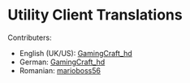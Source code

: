 # Utility Client Translations

Contributers:
- English (UK/US): [GamingCraft_hd](https://github.com/gamingcrafthd)
- German: [GamingCraft_hd](https://github.com/gamingcrafthd)
- Romanian: [marioboss56](https://github.com/marioboss56)

